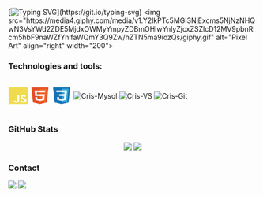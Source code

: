 [![Typing SVG](https://readme-typing-svg.herokuapp.com?font=Fira+Code&pause=1000&width=435&lines=Ol%C3%A1!+Eu+sou+o+Pedro+Medina;Bem-Vindo+ao+meu+perfil!)](https://git.io/typing-svg)
<img src="https://media4.giphy.com/media/v1.Y2lkPTc5MGI3NjExcms5NjNzNHQwN3VsYWd2ZDE5MjdxOWMyYmpyZDBmOHlwYnlyZjcxZSZlcD12MV9pbnRlcm5hbF9naWZfYnlfaWQmY3Q9Zw/hZTN5ma9iozQs/giphy.gif" alt="Pixel Art" align="right" width="200">

### Technologies and tools:

<div style="display: inline_block"><br>
  <img align="center" alt="Cris-Js" height="35" width="40" src="https://raw.githubusercontent.com/devicons/devicon/master/icons/javascript/javascript-plain.svg">
  <img align="center" alt="Cris-HTML" height="35" width="40" src="https://raw.githubusercontent.com/devicons/devicon/master/icons/html5/html5-original.svg">
  <img align="center" alt="Cris-CSS" height="35" width="40" src="https://raw.githubusercontent.com/devicons/devicon/master/icons/css3/css3-original.svg">
  <img align="center" alt= "Cris-Mysql" height="60" width="40"  src="https://cdn.jsdelivr.net/gh/devicons/devicon@latest/icons/c/c-original.svg">
  <img align="center" alt="Cris-VS" height="35" width="40" src="https://cdn.jsdelivr.net/gh/devicons/devicon/icons/vscode/vscode-original.svg">
  <img align="center" alt="Cris-Git" height="35" width="40" src="https://cdn.jsdelivr.net/gh/devicons/devicon/icons/git/git-original.svg">
</div><br>

### GitHub Stats

<div align="center" style="display: flex; justify-content: center;">
  <a href="https://github.com/MedinaPedro17">
    <img height="165px" src="https://github-readme-stats.vercel.app/api?username=MedinaPedro17&theme=blueberry&show_icons=true&hide_border=true&count_private=true"/>
    <img height="165px" src="https://github-readme-stats.vercel.app/api/top-langs/?username=MedinaPedro17&theme=blueberry&show_icons=true&hide_border=true&layout=compact"/>
  </a>
</div>
    
### Contact

<div> 
  <a href="https://www.linkedin.com/in/leonardo-miguel-7065662b3/" target="_blank"><img src="https://img.shields.io/badge/-LinkedIn-%230077B5?style=for-the-badge&logo=linkedin&logoColor=white" target="_blank"></a> 
  <a href="mailto:henriquesmpedro2@gmail.com"><img src="https://img.shields.io/badge/-Gmail-%23333?style=for-the-badge&logo=gmail&logoColor=white" target="_blank"></a>
</div>
